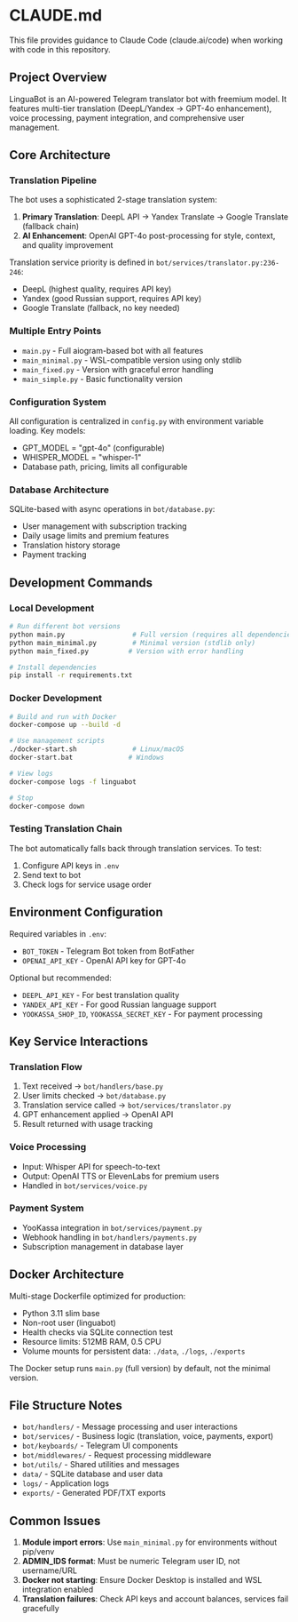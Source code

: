 # CLAUDE.md

This file provides guidance to Claude Code (claude.ai/code) when working with code in this repository.

## Project Overview

LinguaBot is an AI-powered Telegram translator bot with freemium model. It features multi-tier translation (DeepL/Yandex → GPT-4o enhancement), voice processing, payment integration, and comprehensive user management.

## Core Architecture

### Translation Pipeline
The bot uses a sophisticated 2-stage translation system:
1. **Primary Translation**: DeepL API → Yandex Translate → Google Translate (fallback chain)
2. **AI Enhancement**: OpenAI GPT-4o post-processing for style, context, and quality improvement

Translation service priority is defined in `bot/services/translator.py:236-246`:
- DeepL (highest quality, requires API key)
- Yandex (good Russian support, requires API key)
- Google Translate (fallback, no key needed)

### Multiple Entry Points
- `main.py` - Full aiogram-based bot with all features
- `main_minimal.py` - WSL-compatible version using only stdlib
- `main_fixed.py` - Version with graceful error handling
- `main_simple.py` - Basic functionality version

### Configuration System
All configuration is centralized in `config.py` with environment variable loading. Key models:
- GPT_MODEL = "gpt-4o" (configurable)
- WHISPER_MODEL = "whisper-1"
- Database path, pricing, limits all configurable

### Database Architecture
SQLite-based with async operations in `bot/database.py`:
- User management with subscription tracking
- Daily usage limits and premium features
- Translation history storage
- Payment tracking

## Development Commands

### Local Development
```bash
# Run different bot versions
python main.py                 # Full version (requires all dependencies)
python main_minimal.py         # Minimal version (stdlib only)
python main_fixed.py          # Version with error handling

# Install dependencies
pip install -r requirements.txt
```

### Docker Development
```bash
# Build and run with Docker
docker-compose up --build -d

# Use management scripts
./docker-start.sh              # Linux/macOS
docker-start.bat              # Windows

# View logs
docker-compose logs -f linguabot

# Stop
docker-compose down
```

### Testing Translation Chain
The bot automatically falls back through translation services. To test:
1. Configure API keys in `.env`
2. Send text to bot
3. Check logs for service usage order

## Environment Configuration

Required variables in `.env`:
- `BOT_TOKEN` - Telegram Bot token from BotFather
- `OPENAI_API_KEY` - OpenAI API key for GPT-4o

Optional but recommended:
- `DEEPL_API_KEY` - For best translation quality
- `YANDEX_API_KEY` - For good Russian language support
- `YOOKASSA_SHOP_ID`, `YOOKASSA_SECRET_KEY` - For payment processing

## Key Service Interactions

### Translation Flow
1. Text received → `bot/handlers/base.py`
2. User limits checked → `bot/database.py`
3. Translation service called → `bot/services/translator.py`
4. GPT enhancement applied → OpenAI API
5. Result returned with usage tracking

### Voice Processing
- Input: Whisper API for speech-to-text
- Output: OpenAI TTS or ElevenLabs for premium users
- Handled in `bot/services/voice.py`

### Payment System
- YooKassa integration in `bot/services/payment.py`
- Webhook handling in `bot/handlers/payments.py`
- Subscription management in database layer

## Docker Architecture

Multi-stage Dockerfile optimized for production:
- Python 3.11 slim base
- Non-root user (linguabot)
- Health checks via SQLite connection test
- Resource limits: 512MB RAM, 0.5 CPU
- Volume mounts for persistent data: `./data`, `./logs`, `./exports`

The Docker setup runs `main.py` (full version) by default, not the minimal version.

## File Structure Notes

- `bot/handlers/` - Message processing and user interactions
- `bot/services/` - Business logic (translation, voice, payments, export)
- `bot/keyboards/` - Telegram UI components
- `bot/middlewares/` - Request processing middleware
- `bot/utils/` - Shared utilities and messages
- `data/` - SQLite database and user data
- `logs/` - Application logs
- `exports/` - Generated PDF/TXT exports

## Common Issues

1. **Module import errors**: Use `main_minimal.py` for environments without pip/venv
2. **ADMIN_IDS format**: Must be numeric Telegram user ID, not username/URL
3. **Docker not starting**: Ensure Docker Desktop is installed and WSL integration enabled
4. **Translation failures**: Check API keys and account balances, services fail gracefully